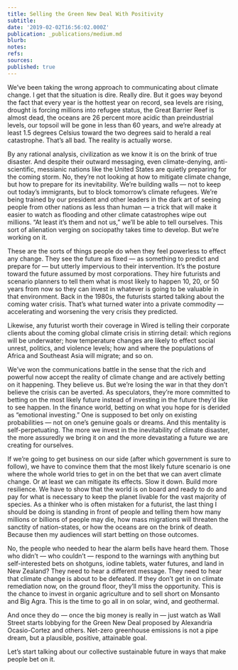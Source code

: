 ```yaml
---
title: Selling the Green New Deal With Positivity
subtitle: 
date: '2019-02-02T16:56:02.000Z'
publication: _publications/medium.md
blurb: 
notes: 
refs: 
sources: 
published: true
---
```

We’ve been taking the wrong approach to communicating about climate change. I get that the situation is dire. Really dire. But it goes way beyond the fact that every year is the hottest year on record, sea levels are rising, drought is forcing millions into refugee status, the Great Barrier Reef is almost dead, the oceans are 26 percent more acidic than preindustrial levels, our topsoil will be gone in less than 60 years, and we’re already at least 1.5 degrees Celsius toward the two degrees said to herald a real catastrophe. That’s all bad. The reality is actually worse.

By any rational analysis, civilization as we know it is on the brink of true disaster. And despite their outward messaging, even climate-denying, anti-scientific, messianic nations like the United States are quietly preparing for the coming storm. No, they’re not looking at how to mitigate climate change, but how to prepare for its inevitability. We’re building walls — not to keep out today’s immigrants, but to block tomorrow’s climate refugees. We’re being trained by our president and other leaders in the dark art of seeing people from other nations as less than human — a trick that will make it easier to watch as flooding and other climate catastrophes wipe out millions. “At least it’s them and not us,” we’ll be able to tell ourselves. This sort of alienation verging on sociopathy takes time to develop. But we’re working on it.

These are the sorts of things people do when they feel powerless to effect any change. They see the future as fixed — as something to predict and prepare for — but utterly impervious to their intervention. It’s the posture toward the future assumed by most corporations. They hire futurists and scenario planners to tell them what is most likely to happen 10, 20, or 50 years from now so they can invest in whatever is going to be valuable in that environment. Back in the 1980s, the futurists started talking about the coming water crisis. That’s what turned water into a private commodity — accelerating and worsening the very crisis they predicted.

Likewise, any futurist worth their coverage in Wired is telling their corporate clients about the coming global climate crisis in stirring detail: which regions will be underwater; how temperature changes are likely to effect social unrest, politics, and violence levels; how and where the populations of Africa and Southeast Asia will migrate; and so on.

We’ve won the communications battle in the sense that the rich and powerful now accept the reality of climate change and are actively betting on it happening. They believe us. But we’re losing the war in that they don’t believe the crisis can be averted. As speculators, they’re more committed to betting on the most likely future instead of investing in the future they’d like to see happen. In the finance world, betting on what you hope for is derided as “emotional investing.” One is supposed to bet only on existing probabilities — not on one’s genuine goals or dreams. And this mentality is self-perpetuating. The more we invest in the inevitability of climate disaster, the more assuredly we bring it on and the more devastating a future we are creating for ourselves.

If we’re going to get business on our side (after which government is sure to follow), we have to convince them that the most likely future scenario is one where the whole world tries to get in on the bet that we can avert climate change. Or at least we can mitigate its effects. Slow it down. Build more resilience. We have to show that the world is on board and ready to do and pay for what is necessary to keep the planet livable for the vast majority of species.
As a thinker who is often mistaken for a futurist, the last thing I should be doing is standing in front of people and telling them how many millions or billions of people may die, how mass migrations will threaten the sanctity of nation-states, or how the oceans are on the brink of death. Because then my audiences will start betting on those outcomes.

No, the people who needed to hear the alarm bells have heard them. Those who didn’t — who couldn’t — respond to the warnings with anything but self-interested bets on shotguns, iodine tablets, water futures, and land in New Zealand? They need to hear a different message. They need to hear that climate change is about to be defeated. If they don’t get in on climate remediation now, on the ground floor, they’ll miss the opportunity. This is the chance to invest in organic agriculture and to sell short on Monsanto and Big Agra. This is the time to go all in on solar, wind, and geothermal.

And once they do — once the big money is really in — just watch as Wall Street starts lobbying for the Green New Deal proposed by Alexandria Ocasio-Cortez and others. Net-zero greenhouse emissions is not a pipe dream, but a plausible, positive, attainable goal.

Let’s start talking about our collective sustainable future in ways that make people bet on it.
